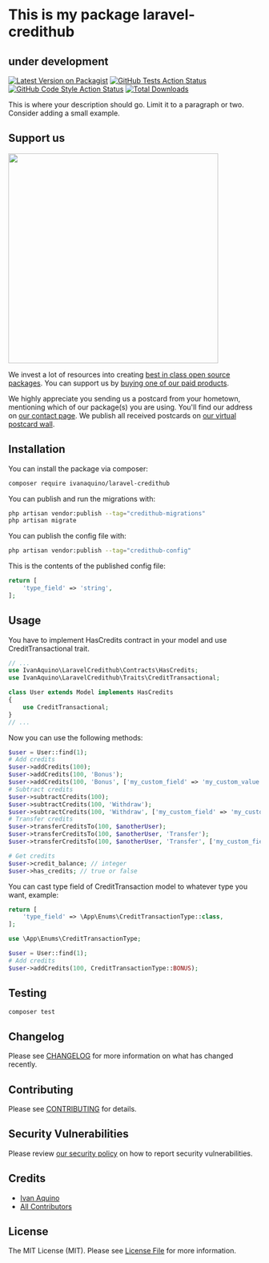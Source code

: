 # This is my package laravel-credithub
## under development

[![Latest Version on Packagist](https://img.shields.io/packagist/v/ivanaquino/laravel-credithub.svg?style=flat-square)](https://packagist.org/packages/ivanaquino/laravel-credithub)
[![GitHub Tests Action Status](https://img.shields.io/github/actions/workflow/status/ivanaquino/laravel-credithub/run-tests.yml?branch=main&label=tests&style=flat-square)](https://github.com/ivanaquino/laravel-credithub/actions?query=workflow%3Arun-tests+branch%3Amain)
[![GitHub Code Style Action Status](https://img.shields.io/github/actions/workflow/status/ivanaquino/laravel-credithub/fix-php-code-style-issues.yml?branch=main&label=code%20style&style=flat-square)](https://github.com/ivanaquino/laravel-credithub/actions?query=workflow%3A"Fix+PHP+code+style+issues"+branch%3Amain)
[![Total Downloads](https://img.shields.io/packagist/dt/ivanaquino/laravel-credithub.svg?style=flat-square)](https://packagist.org/packages/ivanaquino/laravel-credithub)

This is where your description should go. Limit it to a paragraph or two. Consider adding a small example.

## Support us

[<img src="https://github-ads.s3.eu-central-1.amazonaws.com/laravel-credithub.jpg?t=1" width="419px" />](https://spatie.be/github-ad-click/laravel-credithub)

We invest a lot of resources into creating [best in class open source packages](https://spatie.be/open-source). You can support us by [buying one of our paid products](https://spatie.be/open-source/support-us).

We highly appreciate you sending us a postcard from your hometown, mentioning which of our package(s) you are using. You'll find our address on [our contact page](https://spatie.be/about-us). We publish all received postcards on [our virtual postcard wall](https://spatie.be/open-source/postcards).

## Installation

You can install the package via composer:

```bash
composer require ivanaquino/laravel-credithub
```

You can publish and run the migrations with:

```bash
php artisan vendor:publish --tag="credithub-migrations"
php artisan migrate
```

You can publish the config file with:

```bash
php artisan vendor:publish --tag="credithub-config"
```

This is the contents of the published config file:

```php
return [
    'type_field' => 'string',
];
```

## Usage

You have to implement HasCredits contract in your model and use CreditTransactional trait.

```php
// ...
use IvanAquino\LaravelCredithub\Contracts\HasCredits;
use IvanAquino\LaravelCredithub\Traits\CreditTransactional;

class User extends Model implements HasCredits
{
    use CreditTransactional;
}
// ...
```

Now you can use the following methods:

```php
$user = User::find(1);
# Add credits
$user->addCredits(100);
$user->addCredits(100, 'Bonus');
$user->addCredits(100, 'Bonus', ['my_custom_field' => 'my_custom_value']);
# Subtract credits
$user->subtractCredits(100);
$user->subtractCredits(100, 'Withdraw');
$user->subtractCredits(100, 'Withdraw', ['my_custom_field' => 'my_custom_value']);
# Transfer credits
$user->transferCreditsTo(100, $anotherUser);
$user->transferCreditsTo(100, $anotherUser, 'Transfer');
$user->transferCreditsTo(100, $anotherUser, 'Transfer', ['my_custom_field' => 'my_custom_value']);

# Get credits
$user->credit_balance; // integer
$user->has_credits; // true or false
```

You can cast type field of CreditTransaction model to whatever type you want, example:

```php
return [
    'type_field' => \App\Enums\CreditTransactionType::class,
];
```

```php
use \App\Enums\CreditTransactionType;

$user = User::find(1);
# Add credits
$user->addCredits(100, CreditTransactionType::BONUS);
```

## Testing

```bash
composer test
```

## Changelog

Please see [CHANGELOG](CHANGELOG.md) for more information on what has changed recently.

## Contributing

Please see [CONTRIBUTING](CONTRIBUTING.md) for details.

## Security Vulnerabilities

Please review [our security policy](../../security/policy) on how to report security vulnerabilities.

## Credits

- [Ivan Aquino](https://github.com/IvanAquino)
- [All Contributors](../../contributors)

## License

The MIT License (MIT). Please see [License File](LICENSE.md) for more information.
